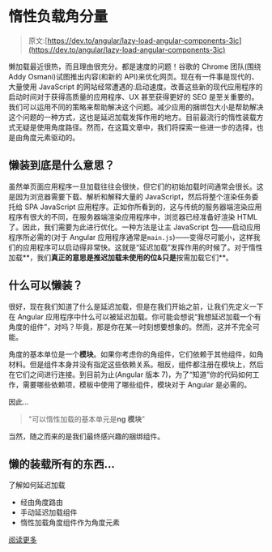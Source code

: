 # 惰性负载角分量

> 原文:[https://dev.to/angular/lazy-load-angular-components-3ic](https://dev.to/angular/lazy-load-angular-components-3ic)

懒加载最近很热，而且理由很充分。都是速度的问题！谷歌的 Chrome 团队(围绕 Addy Osmani)试图推出内容(和新的 API)来优化网页。现在有一件事是现代的、大量使用 JavaScript 的网站经常遭遇的:启动速度。改善这些新的现代应用程序的启动时间对于获得高质量的应用程序、UX 甚至获得更好的 SEO 是至关重要的。我们可以运用不同的策略来帮助解决这个问题。减少应用的捆绑包大小是帮助解决这个问题的一种方式，这也是延迟加载发挥作用的地方。目前最流行的惰性装载方式无疑是使用角度路径。然而，在这篇文章中，我们将探索一些进一步的选择，也是由角度元素驱动的。

## [](#what-means-lazy-loading-after-all)懒装到底是什么意思？

虽然单页面应用程序一旦加载往往会很快，但它们的初始加载时间通常会很长。这是因为浏览器需要下载、解析和解释大量的 JavaScript，然后将整个渲染任务委托给 SPA JavaScript 应用程序。正如你所看到的，这与传统的服务器端渲染应用程序有很大的不同，在服务器端渲染应用程序中，浏览器已经准备好渲染 HTML 了。因此，我们需要为此进行优化。一种方法是让主 JavaScript 包——启动应用程序所必需的(对于 Angular 应用程序通常是`main.js`)——变得尽可能小，这样我们的应用程序可以启动得非常快。这就是“延迟加载”发挥作用的时候了。对于惰性加载**，我们**真正的意思是推迟加载未使用的位&只是**按需加载它们**。

## [](#what-can-be-lazy-loaded)什么可以懒装？

很好，现在我们知道了什么是延迟加载，但是在我们开始之前，让我们先定义一下在 Angular 应用程序中什么可以被延迟加载。你可能会想说“我想延迟加载一个有角度的组件”，对吗？毕竟，那是你在某一时刻想要想象的。然而，这并不完全可能。

角度的基本单位是一个**模块**。如果你考虑你的角组件，它们依赖于其他组件，如角材料。但是组件本身并没有指定这些依赖关系。相反，组件都注册在模块上，然后在它们之间进行连接。到目前为止(Angular 版本 7)，为了“知道”你的代码如何工作，需要哪些依赖项，模板中使用了哪些组件，模块对于 Angular 是必需的。

因此...

> "可以惰性加载的基本单元是**ng 模块**"

当然，随之而来的是我们最终感兴趣的捆绑组件。

## [](#lazy-loading-all-the-things)懒的装载所有的东西...

了解如何延迟加载

*   经由角度路由
*   手动延迟加载组件
*   惰性加载角度组件作为角度元素

[阅读更多](https://juristr.com/blog/2019/04/state-lazy-loading-components-angular/?utm_source=devto&utm_medium=crosspost)